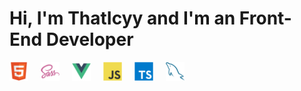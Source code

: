 # Hi, I'm ThatIcyy and I'm an Front-End Developer

<center>
  <div style="display: flex; gap: 20px;" align="center">
    <img height="30" width="30" src="https://raw.githubusercontent.com/devicons/devicon/master/icons/html5/html5-original.svg" />
    <img height="30" width="30" src="https://raw.githubusercontent.com/devicons/devicon/master/icons/sass/sass-original.svg" />
    <img height="30" width="30" src="https://raw.githubusercontent.com/devicons/devicon/master/icons/vuejs/vuejs-original.svg" />
    <img height="30" width="30" src="https://raw.githubusercontent.com/devicons/devicon/master/icons/javascript/javascript-original.svg" />
    <img height="30" width="30" src="https://raw.githubusercontent.com/devicons/devicon/master/icons/typescript/typescript-original.svg" />
    <img height="30" width="30" src="https://raw.githubusercontent.com/devicons/devicon/master/icons/mysql/mysql-original.svg" />
  </div>
</center>
